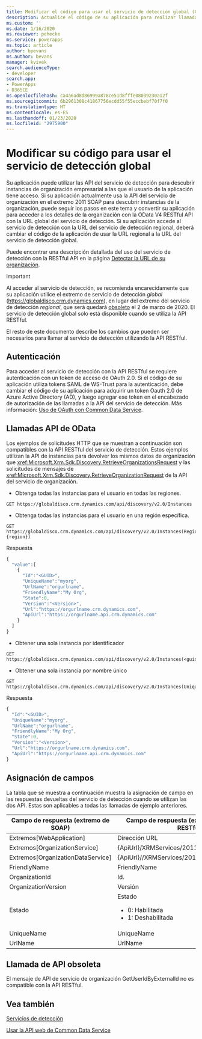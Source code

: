 ```yaml
---
title: Modificar el código para usar el servicio de detección global (Common Data Service) | Microsoft Docs
description: Actualice el código de su aplicación para realizar llamadas del servicio de detección utilizando una API RESTful moderna.
ms.custom: ''
ms.date: 1/16/2020
ms.reviewer: pehecke
ms.service: powerapps
ms.topic: article
author: bpevans
ms.author: bevans
manager: kvivek
search.audienceType:
- developer
search.app:
- PowerApps
- D365CE
ms.openlocfilehash: ca4a6ad8d86999a878ce51d8fffe08039230a12f
ms.sourcegitcommit: 6b2961308c41867756ecdd55f55eccbebf70f7f0
ms.translationtype: HT
ms.contentlocale: es-ES
ms.lasthandoff: 01/23/2020
ms.locfileid: "2975900"
---
```

# <a name="modify-your-code-to-use-global-discovery-service"></a>Modificar su código para usar el servicio de detección global

Su aplicación puede utilizar las API del servicio de detección para descubrir instancias de organización empresarial a las que el usuario de la aplicación tiene acceso. Si su aplicación actualmente usa la API del servicio de organización en el extremo 2011 SOAP para descubrir instancias de la organización, puede seguir los pasos en este tema y convertir su aplicación para acceder a los detalles de la organización con la OData V4 RESTful API con la URL global del servicio de detección. Si su aplicación accede al servicio de detección con la URL del servicio de detección regional, deberá cambiar el código de la aplicación de usar la URL regional a la URL del servicio de detección global.

Puede encontrar una descripción detallada del uso del servicio de detección con la RESTful API en la página [Detectar la URL de su organización](/powerapps/developer/common-data-service/webapi/discover-url-organization-web-api).

> [!IMPORTANT]
> Al acceder al servicio de detección, se recomienda encarecidamente que su aplicación utilice el extremo de servicio de detección *global* (https://globaldisco.crm.dynamics.com), en lugar del extremo del servicio de detección *regional*, que será quedará [obsoleto](/power-platform/important-changes-coming#regional-discovery-service-is-deprecated) el 2 de marzo de 2020. El servicio de detección global solo está disponible cuando se utiliza la API RESTful.

El resto de este documento describe los cambios que pueden ser necesarios para llamar al servicio de detección utilizando la API RESTful.

## <a name="authentication"></a>Autenticación
Para acceder al servicio de detección con la API RESTful se requiere autenticación con un token de acceso de OAuth 2.0.
Si el código de su aplicación utiliza tokens SAML de WS-Trust para la autenticación, debe cambiar el código de su aplicación para adquirir un token Oauth 2.0 de Azure Active Directory (AD), y luego agregar ese token en el encabezado de autorización de las llamadas a la API del servicio de detección. Más información: [Uso de OAuth con Common Data Service](../authenticate-oauth.md).

## <a name="odata-api-calls"></a>Llamadas API de OData
Los ejemplos de solicitudes HTTP que se muestran a continuación son compatibles con la API RESTful del servicio de detección. Estos ejemplos utilizan la API de instancias para devolver los mismos datos de organización que <xref:Microsoft.Xrm.Sdk.Discovery.RetrieveOrganizationsRequest> y las solicitudes de mensajes de <xref:Microsoft.Xrm.Sdk.Discovery.RetrieveOrganizationRequest> de la API del servicio de organización.

-    Obtenga todas las instancias para el usuario en todas las regiones.
```http  
GET https://globaldisco.crm.dynamics.com/api/discovery/v2.0/Instances
```  
-    Obtenga todas las instancias para el usuario en una región específica.
```http  
GET  https://globaldisco.crm.dynamics.com/api/discovery/v2.0/Instances(Region={region})
```
Respuesta
```javascript
{
  "value":[
    {
      "Id":"<GUID>",
      "UniqueName":"myorg",
      "UrlName":"orgurlname",
      "FriendlyName":"My Org",
      "State":0,
      "Version":"<Version>",
      "Url":"https://orgurlname.crm.dynamics.com",
      "ApiUrl":"https://orgurlname.api.crm.dynamics.com"
    }
  ]
}
```

-    Obtener una sola instancia por identificador
```http  
GET https://globaldisco.crm.dynamics.com/api/discovery/v2.0/Instances(<guid>)
```  
-    Obtener una sola instancia por nombre único
```http  
GET https://globaldisco.crm.dynamics.com/api/discovery/v2.0/Instances(UniqueName='myorg')  
```  

Respuesta
```javascript
{
  "Id":"<GUID>",
  "UniqueName":"myorg",
  "UrlName":"orgurlname",
  "FriendlyName":"My Org",
  "State":0,
  "Version":"<Version>",
  "Url":"https://orgurlname.crm.dynamics.com",
  "ApiUrl":"https://orgurlname.api.crm.dynamics.com"
}
```

## <a name="mapping-of-fields"></a>Asignación de campos
La tabla que se muestra a continuación muestra la asignación de campo en las respuestas devueltas del servicio de detección cuando se utilizan las dos API. Estas son aplicables a todas las llamadas de ejemplo anteriores.

Campo de respuesta (extremo de SOAP) |    Campo de respuesta (extremo de OData V4 RESTful)
------------------------------------|---------------------------------
Extremos[WebApplication] | Dirección URL
Extremos[OrganizationService]  | {ApiUrl}/XRMServices/2011/Organization.svc
Extremos[OrganizationDataService] |{ApiUrl}//XRMServices/2011/OrganizationData.svc
FriendlyName|FriendlyName
OrganizationId|Id.
OrganizationVersion|Versión
Estado | Estado<br/><ul><li>0: Habilitada</li><li>1: Deshabilitada</li><ul>
UniqueName|UniqueName
UrlName|UrlName

## <a name="deprecated-api-call"></a>Llamada de API obsoleta
El mensaje de API de servicio de organización GetUserIdByExternalId no es compatible con la API RESTful.

## <a name="see-also"></a>Vea también
[Servicios de detección](/powerapps/developer/common-data-service/discovery-service)

[Usar la API web de Common Data Service](/powerapps/developer/common-data-service/webapi/discover-url-organization-web-api)
